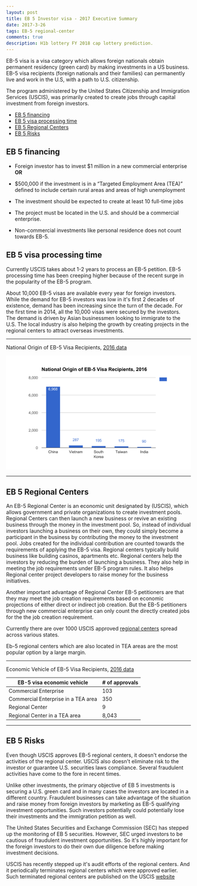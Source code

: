 ```yaml
---
layout: post
title: EB 5 Investor visa - 2017 Executive Summary
date: 2017-3-26
tags: EB-5 regional-center 
comments: true
description: H1b lottery FY 2018 cap lottery prediction. 
---
```

EB-5 visa is a visa category which allows foreign nationals obtain permanent residency (green card) by making investments in a US business. EB-5 visa recipients (foreign nationals and their families) can permanently live and work in the U.S, with a path to U.S. citizenship. 

The program administered by the United States Citizenship and Immigration Services (USCIS), was primarily created to create jobs through capital investment from foreign investors. 

- [EB 5 financing](#eb-5-financing)
- [EB 5 visa processing time](#eb-5-visa-processing-time)
- [EB 5 Regional Centers](#eb-5-regional-centers)
- [EB 5 Risks](#eb-5-risks)

## EB 5 financing

* Foreign investor has to invest $1 million in a new commercial enterprise **OR**
 
* $500,000 if the investment is in a “Targeted Employment Area (TEA)” defined to include certain rural areas and areas of high unemployment
* The investment should be expected to create at least 10 full-time jobs

* The project must be located in the U.S. and should be a commercial enterprise. 
* Non-commercial investments like personal residence does not count towards EB-5.

## EB 5 visa processing time

Currently USCIS takes about 1-2 years to process an EB-5 petition. EB-5 processing time has been creeping higher because of the recent surge in the popularity of the EB-5 program.

About 10,000 EB-5 visas are available every year for foreign investors. While the demand for EB-5 investors was low in it's first 2 decades of existence, demand has been increasing since the turn of the decade. For the first time in 2014, all the 10,000 visas were secured by the investors. The demand is driven by Asian businessmen looking to immigrate to the U.S. The local industry is also helping the growth by creating projects in the regional centers to attract overseas investments. 

---

National Origin of EB-5 Visa Recipients, [2016 data](https://travel.state.gov/content/dam/visas/Statistics/AnnualReports/FY2016AnnualReport/FY16AnnualReport-TableVI-PartIV.pdf)

![EB 5 recipients](/assets/images/posts/eb5-country-demand.png)

---

## EB 5 Regional Centers

An EB-5 Regional Center is an economic unit designated by (USCIS), which allows government and private organizations to create investment pools. Regional Centers can then launch a new business or revive an existing business through the money in the investment pool. So, instead of individual investors launching a business on their own, they could simply become a participant in the business by contributing the money to the investment pool. Jobs created for the individual contribution are counted towards the requirements of applying the EB-5 visa. 
Regional centers typically build business like building casinos, apartments etc. Regional centers help the investors by reducing the burden of launching a business. They also help in meeting the job requirements under EB-5 program rules. It also helps Regional center project developers to raise money for the business initiatives. 

Another important advantage of Regional Center EB-5 petitioners are that they may meet the job creation requirements based on economic projections of either direct or indirect job creation.
But the EB-5 petitioners through new commercial enterprise can only count the directly created jobs for the the job creation requirement. 

Currently there are over 1000 USCIS approved [regional centers](https://www.uscis.gov/working-united-states/permanent-workers/employment-based-immigration-fifth-preference-eb-5/immigrant-investor-regional-centers) spread across various states. 


Eb-5 regional centers which are also located in TEA areas are the most popular option by a large margin.

---
Economic Vehicle of EB-5 Visa Recipients, [2016 data](https://travel.state.gov/content/dam/visas/Statistics/AnnualReports/FY2016AnnualReport/FY16AnnualReport-TableVI-PartIV.pdf)

EB-5 visa  economic vehicle | # of approvals 
---------- | ------ 
Commercial Enterprise|  103
Commercial Enterprise in a TEA area|  350
Regional Center|  9
Regional Center in a TEA area|  8,043

---

## EB 5 Risks

Even though USCIS approves EB-5 regional centers, it doesn't endorse the activities of the regional center. USCIS also doesn't eliminate risk to the investor or guarantee U.S. securities laws compliance. Several fraudulent activities have come to the fore in recent times.

Unlike other investments, the primary objective of EB 5 investments is securing a U.S. green card and in many cases the investors are located in a different country. Fraudulent businesses can take advantage of the situation and raise money from foreign investors by marketing as EB-5 qualifying investment opportunities. Such investors potentially could potentially lose their investments and the immigration petition as well.

The United States Securities and Exchange Commission (SEC) has stepped up the monitoring of EB 5 securities. However, SEC urged  investors to be cautious of fraudulent investment opportunities. So it's highly important for the foreign investors to do their own due diligence before making investment decisions. 

USCIS has recently stepped up it's audit efforts of the regional centers. And it periodically terminates regional centers which were approved earlier.
Such terminated regional centers are published on the USCIS  [website](https://www.uscis.gov/working-united-states/permanent-workers/employment-based-immigration-fifth-preference-eb-5/eb-5-immigrant-investor-process/regional-center-terminations)
